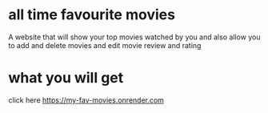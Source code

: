 # all time favourite movies
A website that will show your top movies watched by you and also allow you to add and delete movies and edit movie review and rating
# what you will get
click here https://my-fav-movies.onrender.com
